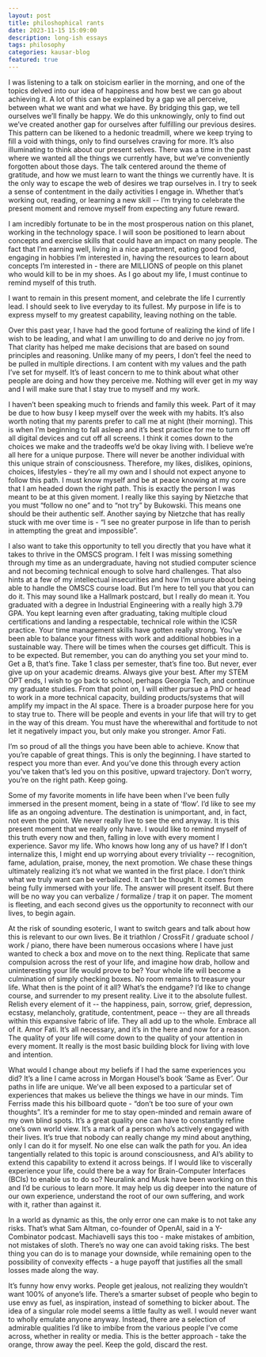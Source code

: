 ```yaml
---
layout: post
title: philoshophical rants
date: 2023-11-15 15:09:00
description: long-ish essays
tags: philosophy
categories: kausar-blog
featured: true
---
```


I was listening to a talk on stoicism earlier in the morning, and one of the topics delved into our idea of happiness and how best we can go about achieving it. A lot of this can be explained by a gap we all perceive, between what we want and what we have. By bridging this gap, we tell ourselves we’ll finally be happy. We do this unknowingly, only to find out we’ve created another gap for ourselves after fulfilling our previous desires. This pattern can be likened to a hedonic treadmill, where we keep trying to fill a void with things, only to find ourselves craving for more. It’s also illuminating to think about our present selves. There was a time in the past where we wanted all the things we currently have, but we’ve conveniently forgotten about those days.
The talk centered around the theme of gratitude, and how we must learn to want the things we currently have. It is the only way to escape the web of desires we trap ourselves in. I try to seek a sense of contentment in the daily activities I engage in. Whether that’s working out, reading, or learning a new skill -- I’m trying to celebrate the present moment and remove myself from expecting any future reward.

I am incredibly fortunate to be in the most prosperous nation on this planet, working in the technology space. I will soon be positioned to learn about concepts and exercise skills that could have an impact on many people. The fact that I’m earning well, living in a nice apartment, eating good food, engaging in hobbies I’m interested in, having the resources to learn about concepts I’m interested in - there are MILLIONS of people on this planet who would kill to be in my shoes. As I go about my life, I must continue to remind myself of this truth.

I want to remain in this present moment, and celebrate the life I currently lead. I should seek to live everyday to its fullest. My purpose in life is to express myself to my greatest capability, leaving nothing on the table.

Over this past year, I have had the good fortune of realizing the kind of life I wish to be leading, and what I am unwilling to do and derive no joy from. That clarity has helped me make decisions that are based on sound principles and reasoning. Unlike many of my peers, I don’t feel the need to be pulled in multiple directions. I am content with my values and the path I’ve set for myself. It’s of least concern to me to think about what other people are doing and how they perceive me. Nothing will ever get in my way and I will make sure that I stay true to myself and my work.

I haven’t been speaking much to friends and family this week. Part of it may be due to how busy I keep myself over the week with my habits. It’s also worth noting that my parents prefer to call me at night (their morning). This is when I’m beginning to fall asleep and it’s best practice for me to turn off all digital devices and cut off all screens. I think it comes down to the choices we make and the tradeoffs we’d be okay living with. I believe we’re all here for a unique purpose. There will never be another individual with this unique strain of consciousness. Therefore, my likes, dislikes, opinions, choices, lifestyles - they’re all my own and I should not expect anyone to follow this path. I must know myself and be at peace knowing at my core that I am headed down the right path. This is exactly the person I was meant to be at this given moment. I really like this saying by Nietzche that you must “follow no one” and to “not try” by Bukowski. This means one should be their authentic self. Another saying by Nietzche that has really stuck with me over time is - “I see no greater purpose in life than to perish in attempting the great and impossible”.

I also want to take this opportunity to tell you directly that you have what it takes to thrive in the OMSCS program. I felt I was missing something through my time as an undergraduate, having not studied computer science and not becoming technical enough to solve hard challenges. That also hints at a few of my intellectual insecurities and how I’m unsure about being able to handle the OMSCS course load. But I’m here to tell you that you can do it. This may sound like a Hallmark postcard, but I really do mean it. You graduated with a degree in Industrial Engineering with a really high 3.79 GPA. You kept learning even after graduating, taking multiple cloud certifications and landing a respectable, technical role within the ICSR practice. Your time management skills have gotten really strong. You’ve been able to balance your fitness with work and additional hobbies in a sustainable way. There will be times when the courses get difficult. This is to be expected. But remember, you can do anything you set your mind to. Get a B, that’s fine. Take 1 class per semester, that’s fine too. But never, ever give up on your academic dreams. Always give your best. After my STEM OPT ends, I wish to go back to school, perhaps Georgia Tech, and continue my graduate studies. From that point on, I will either pursue a PhD or head to work in a more technical capacity, building products/systems that will amplify my impact in the AI space. There is a broader purpose here for you to stay true to. There will be people and events in your life that will try to get in the way of this dream. You must have the wherewithal and fortitude to not let it negatively impact you, but only make you stronger. Amor Fati.

I’m so proud of all the things you have been able to achieve. Know that you’re capable of great things. This is only the beginning. I have started to respect you more than ever. And you’ve done this through every action you’ve taken that’s led you on this positive, upward trajectory. Don’t worry, you’re on the right path. Keep going.

Some of my favorite moments in life have been when I’ve been fully immersed in the present moment, being in a state of ‘flow’. I’d like to see my life as an ongoing adventure. The destination is unimportant, and, in fact, not even the point. We never really live to see the end anyway. It is this present moment that we really only have. I would like to remind myself of this truth every now and then, falling in love with every moment I experience. Savor my life. Who knows how long any of us have? If I don’t internalize this, I might end up worrying about every triviality -- recognition, fame, adulation, praise, money, the next promotion. We chase these things ultimately realizing it’s not what we wanted in the first place. I don’t think what we truly want can be verbalized. It can’t be thought. It comes from being fully immersed with your life. The answer will present itself. But there will be no way you can verbalize / formalize / trap it on paper. The moment is fleeting, and each second gives us the opportunity to reconnect with our lives, to begin again.

At the risk of sounding esoteric, I want to switch gears and talk about how this is relevant to our own lives. Be it triathlon / CrossFit / graduate school / work / piano, there have been numerous occasions where I have just wanted to check a box and move on to the next thing. Replicate that same compulsion across the rest of your life, and imagine how drab, hollow and uninteresting your life would prove to be? Your whole life will become a culmination of simply checking boxes. No room remains to treasure your life. What then is the point of it all? What’s the endgame? I’d like to change course, and surrender to my present reality. Live it to the absolute fullest. Relish every element of it -- the happiness, pain, sorrow, grief, depression, ecstasy, melancholy, gratitude, contentment, peace -- they are all threads within this expansive fabric of life. They all add up to the whole. Embrace all of it. Amor Fati. It’s all necessary, and it’s in the here and now for a reason. The quality of your life will come down to the quality of your attention in every moment. It really is the most basic building block for living with love and intention.

What would I change about my beliefs if I had the same experiences you did? It’s a line I came across in Morgan Housel’s book ‘Same as Ever’. Our paths in life are unique. We’ve all been exposed to a particular set of experiences that makes us believe the things we have in our minds. Tim Ferriss made this his billboard quote - “don’t be too sure of your own thoughts”. It’s a reminder for me to stay open-minded and remain aware of my own blind spots. It’s a great quality one can have to constantly refine one’s own world view. It’s a mark of a person who’s actively engaged with their lives. It’s true that nobody can really change my mind about anything, only I can do it for myself. No one else can walk the path for you. An idea tangentially related to this topic is around consciousness, and AI’s ability to extend this capability to extend it across beings. If I would like to viscerally experience your life, could there be a way for Brain-Computer Interfaces (BCIs) to enable us to do so? Neuralink and Musk have been working on this and I’d be curious to learn more. It may help us dig deeper into the nature of our own experience, understand the root of our own suffering, and work with it, rather than against it.

In a world as dynamic as this, the only error one can make is to not take any risks. That’s what Sam Altman, co-founder of OpenAI, said in a Y-Combinator podcast. Machiavelli says this too - make mistakes of ambition, not mistakes of sloth. There’s no way one can avoid taking risks. The best thing you can do is to manage your downside, while remaining open to the possibility of convexity effects - a huge payoff that justifies all the small losses made along the way.

It’s funny how envy works. People get jealous, not realizing they wouldn’t want 100% of anyone’s life. There’s a smarter subset of people who begin to use envy as fuel, as inspiration, instead of something to bicker about. The idea of a singular role model seems a little faulty as well. I would never want to wholly emulate anyone anyway. Instead, there are a selection of admirable qualities I’d like to imbibe from the various people I’ve come across, whether in reality or media. This is the better approach - take the orange, throw away the peel. Keep the gold, discard the rest.
